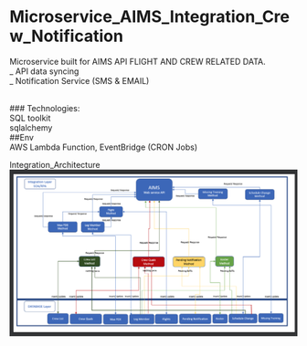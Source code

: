 # Microservice_AIMS_Integration_Crew_Notification
Microservice built for AIMS API FLIGHT AND CREW RELATED DATA.</br>
_ API data syncing </br>
_ Notification Service (SMS & EMAIL)

</br>
### Technologies:
</br>
SQL toolkit 
</br>
sqlalchemy
</br>
##Env </br>
AWS Lambda Function, EventBridge (CRON Jobs)

Integration_Architecture
![Image of Integration_Architecture](https://raw.githubusercontent.com/abdul2025/Microservice_AIMS_Integration_Crew_Notification/main/AIMS_Integration.png)

